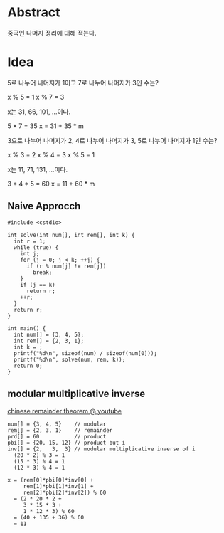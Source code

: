 # Abstract

중국인 나머지 정리에 대해 적는다.

# Idea

5로 나누어 나머지가 1이고 7로 나누어 나머지가 3인 수는?

x % 5 = 1
x % 7 = 3

x는 31, 66, 101, ...이다.

5 * 7 = 35
x = 31 + 35 * m

3으로 나누어 나머지가 2, 4로 나누어 나머지가 3, 5로 나누어 나머지가 1인 수는?

x % 3 = 2
x % 4 = 3
x % 5 = 1

x는 11, 71, 131, ...이다.

3 * 4 * 5 = 60
x = 11 + 60 * m

## Naive Approcch 

```
#include <cstdio>

int solve(int num[], int rem[], int k) {
  int r = 1;
  while (true) {
    int j;
    for (j = 0; j < k; ++j) {
      if (r % num[j] != rem[j])
        break;
    }
    if (j == k)
      return r;
    ++r;
  }
  return r;
}

int main() {
  int num[] = {3, 4, 5};
  int rem[] = {2, 3, 1};
  int k = ;
  printf("%d\n", sizeof(num) / sizeof(num[0]));
  printf("%d\n", solve(num, rem, k));
  return 0;
}
```

## modular multiplicative inverse

[chinese remainder theorem @ youtube](https://www.youtube.com/watch?v=ru7mWZJlRQg)

```
num[] = {3, 4, 5}    // modular
rem[] = {2, 3, 1}    // remainder
prd[] = 60           // product
pbi[] = {20, 15, 12} // product but i
inv[] = {2,   3,  3} // modular multiplicative inverse of i
  (20 * 2) % 3 = 1
  (15 * 3) % 4 = 1
  (12 * 3) % 4 = 1
  
x = (rem[0]*pbi[0]*inv[0] +
     rem[1]*pbi[1]*inv[1] +
     rem[2]*pbi[2]*inv[2]) % 60
  = (2 * 20 * 2 +
     3 * 15 * 3 +
     1 * 12 * 3) % 60
  = (40 + 135 + 36) % 60
  = 11
```

